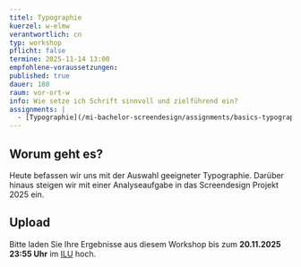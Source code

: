 ```yaml
---
titel: Typographie
kuerzel: w-elmw
verantwortlich: cn
typ: workshop
pflicht: false
termine: 2025-11-14 13:00
empfohlene-voraussetzungen:
published: true
dauer: 180
raum: vor-ort-w
info: Wie setze ich Schrift sinnvoll und zielführend ein?
assignments: |
  - [Typographie](/mi-bachelor-screendesign/assignments/basics-typographie-grundgesetz/) 
---
```


## Worum geht es?

Heute befassen wir uns mit der Auswahl geeigneter Typographie. Darüber hinaus steigen wir mit einer Analyseaufgabe in das Screendesign Projekt 2025 ein.

## Upload

Bitte laden Sie Ihre Ergebnisse aus diesem Workshop bis zum **20.11.2025 23:55 Uhr** im [ILU](https://ilu.th-koeln.de/ilias.php?baseClass=ilexercisehandlergui&cmdNode=cw:nq&cmdClass=ilObjExerciseGUI&cmd=showOverview&ref_id=731711&mode=ongoing&from_overview=1) hoch.
